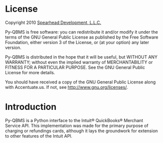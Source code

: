 License
=======
Copyright 2010 [Spearhead Development, L.L.C.](http://www.sddomain.com/)

Py-QBMS is free software: you can redistribute it and/or modify
it under the terms of the GNU General Public License as published by
the Free Software Foundation, either version 3 of the License, or
(at your option) any later version.

Py-QBMS is distributed in the hope that it will be useful,
but WITHOUT ANY WARRANTY; without even the implied warranty of
MERCHANTABILITY or FITNESS FOR A PARTICULAR PURPOSE. See the
GNU General Public License for more details.

You should have received a copy of the GNU General Public License
along with Accentuate.us. If not, see <http://www.gnu.org/licenses/>.

Introduction
============
Py-QBMS is a Python interface to the Intuit® QuickBooks® Merchant Service API.
This implementation was made for the primary purpose of charging or refundings
cards, although it lays the groundwork for extension to other features of the
Intuit API.

